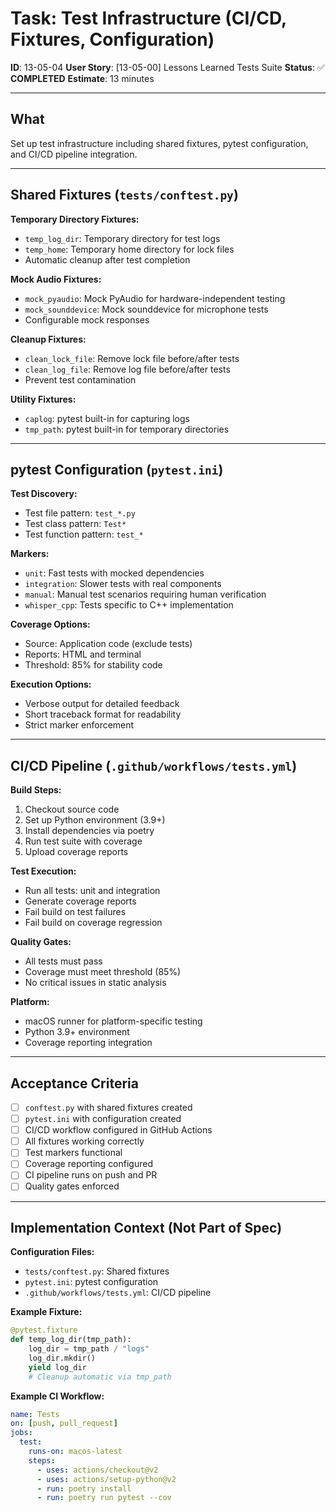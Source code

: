 # Task: Test Infrastructure (CI/CD, Fixtures, Configuration)

**ID**: 13-05-04
**User Story**: [13-05-00] Lessons Learned Tests Suite
**Status**: ✅ **COMPLETED**
**Estimate**: 13 minutes

---

## What

Set up test infrastructure including shared fixtures, pytest configuration, and CI/CD pipeline integration.

---

## Shared Fixtures (`tests/conftest.py`)

**Temporary Directory Fixtures:**
- `temp_log_dir`: Temporary directory for test logs
- `temp_home`: Temporary home directory for lock files
- Automatic cleanup after test completion

**Mock Audio Fixtures:**
- `mock_pyaudio`: Mock PyAudio for hardware-independent testing
- `mock_sounddevice`: Mock sounddevice for microphone tests
- Configurable mock responses

**Cleanup Fixtures:**
- `clean_lock_file`: Remove lock file before/after tests
- `clean_log_file`: Remove log file before/after tests
- Prevent test contamination

**Utility Fixtures:**
- `caplog`: pytest built-in for capturing logs
- `tmp_path`: pytest built-in for temporary directories

---

## pytest Configuration (`pytest.ini`)

**Test Discovery:**
- Test file pattern: `test_*.py`
- Test class pattern: `Test*`
- Test function pattern: `test_*`

**Markers:**
- `unit`: Fast tests with mocked dependencies
- `integration`: Slower tests with real components
- `manual`: Manual test scenarios requiring human verification
- `whisper_cpp`: Tests specific to C++ implementation

**Coverage Options:**
- Source: Application code (exclude tests)
- Reports: HTML and terminal
- Threshold: 85% for stability code

**Execution Options:**
- Verbose output for detailed feedback
- Short traceback format for readability
- Strict marker enforcement

---

## CI/CD Pipeline (`.github/workflows/tests.yml`)

**Build Steps:**
1. Checkout source code
2. Set up Python environment (3.9+)
3. Install dependencies via poetry
4. Run test suite with coverage
5. Upload coverage reports

**Test Execution:**
- Run all tests: unit and integration
- Generate coverage reports
- Fail build on test failures
- Fail build on coverage regression

**Quality Gates:**
- All tests must pass
- Coverage must meet threshold (85%)
- No critical issues in static analysis

**Platform:**
- macOS runner for platform-specific testing
- Python 3.9+ environment
- Coverage reporting integration

---

## Acceptance Criteria

- [ ] `conftest.py` with shared fixtures created
- [ ] `pytest.ini` with configuration created
- [ ] CI/CD workflow configured in GitHub Actions
- [ ] All fixtures working correctly
- [ ] Test markers functional
- [ ] Coverage reporting configured
- [ ] CI pipeline runs on push and PR
- [ ] Quality gates enforced

---

## Implementation Context (Not Part of Spec)

**Configuration Files:**
- `tests/conftest.py`: Shared fixtures
- `pytest.ini`: pytest configuration
- `.github/workflows/tests.yml`: CI/CD pipeline

**Example Fixture:**
```python
@pytest.fixture
def temp_log_dir(tmp_path):
    log_dir = tmp_path / "logs"
    log_dir.mkdir()
    yield log_dir
    # Cleanup automatic via tmp_path
```

**Example CI Workflow:**
```yaml
name: Tests
on: [push, pull_request]
jobs:
  test:
    runs-on: macos-latest
    steps:
      - uses: actions/checkout@v2
      - uses: actions/setup-python@v2
      - run: poetry install
      - run: poetry run pytest --cov
```

